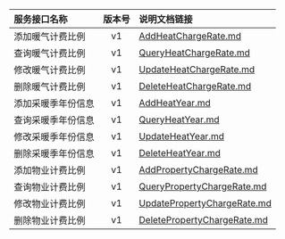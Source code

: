   
| 服务接口名称 | 版本号 | 说明文档链接 |  
| :----------------- | :-----: | :---------------- |  
| 添加暖气计费比例 | v1 | [AddHeatChargeRate.md](https://github.com/Zhang-Monica/gitMd/blob/master/EpeisSupp/SuppConfigHeatPropServer/AddHeatChargeRate.md) |  
| 查询暖气计费比例 | v1 | [QueryHeatChargeRate.md](https://github.com/Zhang-Monica/gitMd/blob/master/EpeisSupp/SuppConfigHeatPropServer/QueryHeatChargeRate.md) |  
| 修改暖气计费比例 | v1 | [UpdateHeatChargeRate.md](https://github.com/Zhang-Monica/gitMd/blob/master/EpeisSupp/SuppConfigHeatPropServer/UpdateHeatChargeRate.md) |  
| 删除暖气计费比例 | v1 | [DeleteHeatChargeRate.md](https://github.com/Zhang-Monica/gitMd/blob/master/EpeisSupp/SuppConfigHeatPropServer/DeleteHeatChargeRate.md) |  
| 添加采暖季年份信息 | v1 | [AddHeatYear.md](https://github.com/Zhang-Monica/gitMd/blob/master/EpeisSupp/SuppConfigHeatPropServer/AddHeatYear.md) |  
| 查询采暖季年份信息 | v1 | [QueryHeatYear.md](https://github.com/Zhang-Monica/gitMd/blob/master/EpeisSupp/SuppConfigHeatPropServer/QueryHeatYear.md) |  
| 修改采暖季年份信息 | v1 | [UpdateHeatYear.md](https://github.com/Zhang-Monica/gitMd/blob/master/EpeisSupp/SuppConfigHeatPropServer/UpdateHeatYear.md) |  
| 删除采暖季年份信息 | v1 | [DeleteHeatYear.md](https://github.com/Zhang-Monica/gitMd/blob/master/EpeisSupp/SuppConfigHeatPropServer/DeleteHeatYear.md) |  
| 添加物业计费比例 | v1 | [AddPropertyChargeRate.md](https://github.com/Zhang-Monica/gitMd/blob/master/EpeisSupp/SuppConfigHeatPropServer/AddPropertyChargeRate.md) |  
| 查询物业计费比例 | v1 | [QueryPropertyChargeRate.md](https://github.com/Zhang-Monica/gitMd/blob/master/EpeisSupp/SuppConfigHeatPropServer/QueryPropertyChargeRate.md) |  
| 修改物业计费比例 | v1 | [UpdatePropertyChargeRate.md](https://github.com/Zhang-Monica/gitMd/blob/master/EpeisSupp/SuppConfigHeatPropServer/UpdatePropertyChargeRate.md) |  
| 删除物业计费比例 | v1 | [DeletePropertyChargeRate.md](https://github.com/Zhang-Monica/gitMd/blob/master/EpeisSupp/SuppConfigHeatPropServer/DeletePropertyChargeRate.md) |  
  
